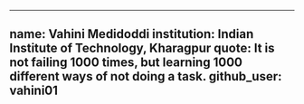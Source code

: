 ---
  name: Vahini Medidoddi 
  institution: Indian Institute of Technology, Kharagpur
  quote: It is not failing 1000 times, but learning 1000 different ways of not doing a task.
  github_user: vahini01
  ---
